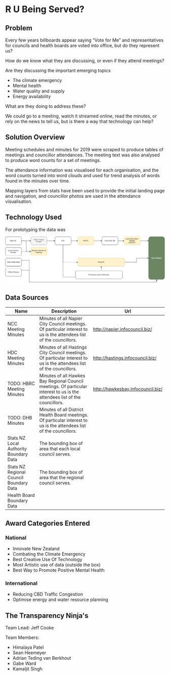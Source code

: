 # R U Being Served?

## Problem 
Every few years billboards appear saying “Vote for Me” and representatives for councils and health boards are voted into office, but do they represent us?

How do we know what they are discussing, or even if they attend meetings?

Are they discussing the important emerging topics
- The climate emergency  
- Mental health  
- Water quality and supply  
- Energy availability  

What are they doing to address these?

We could go to a meeting, watch it streamed online, read the minutes, or rely on the news to tell us, but is there a way that technology can help?

## Solution Overview

Meeting schedules and minutes for 2019 were scraped to produce tables of meetings and councillor attendances. The meeting text was also analysed to produce word counts for a set of meetings.

The attendance information was visualised for each organisation, and the word counts turned into word clouds and used for trend analysis of words found in the minutes over time.

Mapping layers from stats have been used to provide the initial landing page and navigation, and councillor photos are used in the attendance visualisation.

## Technology Used

For prototyping the data was 

![Architecture Diagram](https://raw.githubusercontent.com/AdrianTVB/arewebeingserved/master/Team%20Planning/Architecture%20Diagram.png)

## Data Sources

| Name | Description | Url |
| ------------- | ------------- | ------------- |
| NCC Meeting Minutes | Minutes of all Napier City Council meetings. Of particular interest to us is the attendees list of the councillors. | http://napier.infocouncil.biz/ |
| HDC Meeting Minutes | Minutes of all Hastings City Council meetings. Of particular interest to us is the attendees list of the councillors. | http://hastings.infocouncil.biz/ |
| TODO: HBRC Meeting Minutes | Minutes of all Hawkes Bay Regional Council meetings. Of particular interest to us is the attendees list of the councillors. | http://hawkesbay.infocouncil.biz/ |
| TODO: DHB Minutes | Minutes of all District Health Board meetings. Of particular interest to us is the attendees list of the councillors. | |
| Stats NZ Local Authority Boundary Data | The bounding box of area that each local council serves.  | |
| Stats NZ Regional Council Boundary Data | The bounding box of area that the regional council serves. | | 
| Health Board Boundary Data | | |


## Award Categories Entered

### National

 - Innovate New Zealand
 - Combating the Climate Emergency
 - Best Creative Use Of Technology
 - Most Artistic use of data (outside the box)
 - Best Way to Promote Positive Mental Health
 
 ### International

 - Reducing CBD Traffic Congestion
 - Optimise energy and water resource planning
 
## The Transparency Ninja's 
  Team Lead: Jeff Cooke
  
  Team Members: 
  
   - Himalaya Patel
   - Sean Heemeyer
   - Adrian Teding van Berkhout
   - Gabe Ward
   - Kamaljit Singh
   

